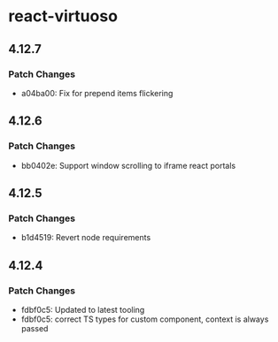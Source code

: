 # react-virtuoso

## 4.12.7

### Patch Changes

- a04ba00: Fix for prepend items flickering

## 4.12.6

### Patch Changes

- bb0402e: Support window scrolling to iframe react portals

## 4.12.5

### Patch Changes

- b1d4519: Revert node requirements

## 4.12.4

### Patch Changes

- fdbf0c5: Updated to latest tooling
- fdbf0c5: correct TS types for custom component, context is always passed
